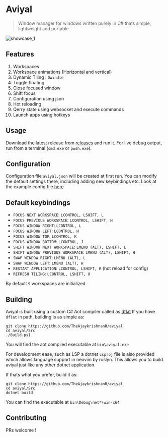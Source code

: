 # Aviyal

> Window manager for windows written purely in C# thats simple, lightweight and portable.

![showcase_1](https://github.com/TheAjaykrishnanR/aviyal/blob/master/Imgs/explorer_xBzMGjKIDA.gif)
## Features

1. Workspaces
2. Workspace animations (Horizontal and vertical)
3. Dynamic Tiling : `Dwindle`
4. Toggle floating
5. Close focused window
6. Shift focus 
7. Configuration using json
8. Hot reloading
9. Qerry state using websocket and execute commands
10. Launch apps using hotkeys

## Usage

Download the latest release from [releases](https://github.com/TheAjaykrishnanR/aviyal/releases) and run it. 
For live debug output, run from a terminal (`cmd.exe` or `pwsh.exe`).

## Configuration

Configuration file `aviyal.json` will be created at first run. You can modify the default settings there,
including adding new keybindings etc. Look at the example config file [here](https://github.com/TheAjaykrishnanR/aviyal/blob/master/Src/aviyal.json)
## Default keybindings

- `FOCUS NEXT WORKSPACE`: `LCONTROL, LSHIFT, L`
- `FOCUS PREVIOUS WORKSPACE`: `LCONTROL, LSHIFT, H`
- `FOCUS WINDOW RIGHT`: `LCONTROL, L`
- `FOCUS WINDOW LEFT`: `LCONTROL, H`
- `FOCUS WINDOW TOP`: `LCONTROL, K`
- `FOCUS WINDOW BOTTOM`: `LCONTROL, J`
- `SHIFT WINDOW NEXT WORKSPACE`: `LMENU (ALT), LSHIFT, L`
- `SHIFT WINDOW PREVIOUS WORKSPACE`: `LMENU (ALT), LSHIFT, H`
- `SWAP WINDOW RIGHT`: `LMENU (ALT), L`
- `SWAP WINDOW LEFT`: `LMENU (ALT), H`
- `RESTART APPLICATION`: `LCONTROL, LSHIFT, R` (hot reload for config)
- `REFRESH TILING`: `LCONTROL, LSHIFT, U`

By default `9` workspaces are initialized.

## Building

Aviyal is built using a custom C# Aot compiler called as [dflat](https://github.com/TheAjaykrishnanR/dflat)
If you have `dflat` in path, building is as simple as:

```
git clone https://github.com/TheAjaykrishnanR/aviyal
cd aviyal/Src
./Build.ps1
```

You will find the aot compiled executable at `bin\aviyal.exe`

For development ease, such as LSP a dotnet `csproj` file is also provided which allows language
support in neovim by roslyn. This allows you to build aviyal just like any other dotnet application.

If thats what you prefer, build it as:
```
git clone https://github.com/TheAjaykrishnanR/aviyal
cd aviyal/Src
dotnet build
```

You can find the executable at `bin\Debug\net*\win-x64`

## Contributing

PRs welcome !
